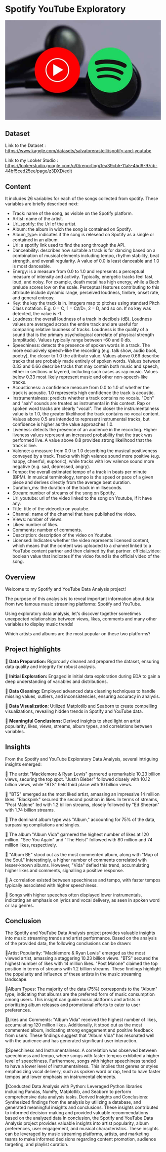 # Spotify YouTube Exploratory

![Spotify YouTube Exploratory](spotify_youtube.jpg "Spotify YouTube Exploratory")

## Dataset

Link to the Dataset : https://www.kaggle.com/datasets/salvatorerastelli/spotify-and-youtube

Link to my Looker Studio : https://lookerstudio.google.com/u/0/reporting/1ea39cb5-11a5-45d9-97cb-44bf5ced25ee/page/z3DXD/edit

## Content

It includes 26 variables for each of the songs collected from spotify. These variables are briefly described next:

- Track: name of the song, as visible on the Spotify platform.
- Artist: name of the artist.
- Url_spotify: the Url of the artist.
- Album: the album in wich the song is contained on Spotify.
- Album_type: indicates if the song is relesead on Spotify as a single or contained in an album.
- Uri: a spotify link used to find the song through the API.
- Danceability: describes how suitable a track is for dancing based on a combination of musical elements including tempo, rhythm stability, beat strength, and overall regularity. A value of 0.0 is least danceable and 1.0 is most danceable.
- Energy: is a measure from 0.0 to 1.0 and represents a perceptual measure of intensity and activity. Typically, energetic tracks feel fast, loud, and noisy. For example, death metal has high energy, while a Bach prelude scores low on the scale. Perceptual features contributing to this attribute include dynamic range, perceived loudness, timbre, onset rate, and general entropy.
- Key: the key the track is in. Integers map to pitches using standard Pitch Class notation. E.g. 0 = C, 1 = C♯/D♭, 2 = D, and so on. If no key was detected, the value is -1.
- Loudness: the overall loudness of a track in decibels (dB). Loudness values are averaged across the entire track and are useful for comparing relative loudness of tracks. Loudness is the quality of a sound that is the primary psychological correlate of physical strength (amplitude). Values typically range between -60 and 0 db.
- Speechiness: detects the presence of spoken words in a track. The more exclusively speech-like the recording (e.g. talk show, audio book, poetry), the closer to 1.0 the attribute value. Values above 0.66 describe tracks that are probably made entirely of spoken words. Values between 0.33 and 0.66 describe tracks that may contain both music and speech, either in sections or layered, including such cases as rap music. Values below 0.33 most likely represent music and other non-speech-like tracks.
- Acousticness: a confidence measure from 0.0 to 1.0 of whether the track is acoustic. 1.0 represents high confidence the track is acoustic.
- Instrumentalness: predicts whether a track contains no vocals. "Ooh" and "aah" sounds are treated as instrumental in this context. Rap or spoken word tracks are clearly "vocal". The closer the instrumentalness value is to 1.0, the greater likelihood the track contains no vocal content. Values above 0.5 are intended to represent instrumental tracks, but confidence is higher as the value approaches 1.0.
- Liveness: detects the presence of an audience in the recording. Higher liveness values represent an increased probability that the track was performed live. A value above 0.8 provides strong likelihood that the track is live.
- Valence: a measure from 0.0 to 1.0 describing the musical positiveness conveyed by a track. Tracks with high valence sound more positive (e.g. happy, cheerful, euphoric), while tracks with low valence sound more negative (e.g. sad, depressed, angry).
- Tempo: the overall estimated tempo of a track in beats per minute (BPM). In musical terminology, tempo is the speed or pace of a given piece and derives directly from the average beat duration.
- Duration_ms: the duration of the track in milliseconds.
- Stream: number of streams of the song on Spotify.
- Url_youtube: url of the video linked to the song on Youtube, if it have any.
- Title: title of the videoclip on youtube.
- Channel: name of the channel that have published the video.
- Views: number of views.
- Likes: number of likes.
- Comments: number of comments.
- Description: description of the video on Youtube.
- Licensed: Indicates whether the video represents licensed content, which means that the content was uploaded to a channel linked to a YouTube content partner and then claimed by that partner.
official_video: boolean value that indicates if the video found is the official video of the song.

## Overview

Welcome to my Spotify and YouTube Data Analysis project! 

The purpose of this analysis is to reveal important information about data from two famous music streaming platforms: Spotify and YouTube.

Using exploratory data analysis, let's discover together sometimes unexpected relationships between views, likes, comments and many other variables to display music trends!

Which artists and albums are the most popular on these two platforms? 

## Project highlights

📌 **Data Preparation:** Rigorously cleaned and prepared the dataset, ensuring data quality and integrity for robust analysis.

📌 **Initial Exploration:** Engaged in initial data exploration during EDA to gain a deep understanding of variables and distributions.

📌 **Data Cleaning:** Employed advanced data cleaning techniques to handle missing values, outliers, and inconsistencies, ensuring accuracy in analysis.

📌 **Data Visualization:** Utilized Matplotlib and Seaborn to create compelling visualizations, revealing hidden trends in Spotify and YouTube data.

📌 **Meaningful Conclusions:** Derived insights to shed light on artist popularity, likes, views, streams, album types, and correlations between variables.

## Insights

From the Spotify and YouTube Exploratory Data Analysis, several intriguing insights emerged:

📌 The artist "Macklemore & Ryan Lewis" garnered a remarkable 10.23 billion views, securing the top spot. "Justin Bieber" followed closely with 10.12 billion views, while "BTS" held third place with 10 billion views.

📌 "BTS" emerged as the most liked artist, amassing an impressive 14 million likes. "Blackpink" secured the second position in likes. In terms of streams, "Post Malone" led with 1.2 billion streams, closely followed by "Ed Sheeran" with 1.74 billion streams.

📌 The dominant album type was "Album," accounting for 75% of the data, surpassing compilations and singles.

📌 The album "Album Vida" garnered the highest number of likes at 120 million. "See You Again" and "The Heist" followed with 80 million and 74 million likes, respectively.

📌 "Album BE" stood out as the most commented album, along with "Map of the Soul." Interestingly, a higher number of comments correlated with lesser-known albums. However, "Vida" defied this trend, accumulating higher likes and comments, signalling a positive response.

📌 A correlation existed between speechiness and tempo, with faster tempos typically associated with higher speechiness.

📌 Songs with higher speeches often displayed lower instrumentals, indicating an emphasis on lyrics and vocal delivery, as seen in spoken word or rap genres.

## Conclusion

The Spotify and YouTube Data Analysis project provides valuable insights into music streaming trends and artist performance. Based on the analysis of the provided data, the following conclusions can be drawn:

📌Artist Popularity: "Macklemore & Ryan Lewis" emerged as the most viewed artist, amassing a staggering 10.23 billion views. "BTS" secured the highest number of likes with 14 million likes. "Post Malone" claimed the top position in terms of streams with 1.2 billion streams. These findings highlight the popularity and influence of these artists in the music streaming landscape.

📌Album Types: The majority of the data (75%) corresponds to the "Album" type, indicating that albums are the preferred form of music consumption among users. This insight can guide music platforms and artists in prioritizing album releases and promotional efforts to cater to user preferences.

📌Likes and Comments: "Album Vida" received the highest number of likes, accumulating 120 million likes. Additionally, it stood out as the most commented album, indicating strong engagement and positive feedback from users. These findings suggest that "Album Vida" has resonated well with the audience and has generated significant user interaction.

📌Speechiness and Instrumentalness: A correlation was observed between speechiness and tempo, where songs with faster tempos exhibited a higher level of speechiness. Furthermore, songs with higher speechiness tended to have a lower level of instrumentalness. This implies that genres or styles emphasizing vocal delivery, such as spoken word or rap, tend to have faster tempos and lower emphasis on instrumental elements.

📌Conducted Data Analysis with Python: Leveraged Python libraries including Pandas, NumPy, Matplotlib, and Seaborn to perform comprehensive data analysis tasks.
Derived Insights and Conclusions: Synthesized findings from the analysis by utilizing a database, and generated meaningful insights and conclusions. These insights contributed to informed decision-making and provided valuable recommendations based on the analyzed data
In conclusion, the Spotify and YouTube Data Analysis project provides valuable insights into artist popularity, album preferences, user engagement, and musical characteristics. These insights can be leveraged by music streaming platforms, artists, and marketing teams to make informed decisions regarding content promotion, audience targeting, and playlist curation.

